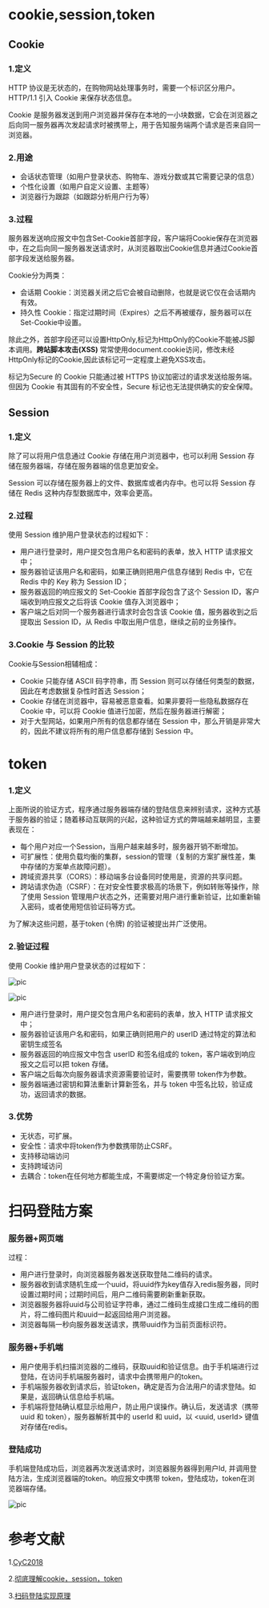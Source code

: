 # cookie,session,token

## Cookie

### 1.定义

HTTP 协议是无状态的，在购物网站处理事务时，需要一个标识区分用户。HTTP/1.1 引入 Cookie 来保存状态信息。

Cookie 是服务器发送到用户浏览器并保存在本地的一小块数据，它会在浏览器之后向同一服务器再次发起请求时被携带上，用于告知服务端两个请求是否来自同一浏览器。

### 2.用途

- 会话状态管理（如用户登录状态、购物车、游戏分数或其它需要记录的信息）
- 个性化设置（如用户自定义设置、主题等）
- 浏览器行为跟踪（如跟踪分析用户行为等）

### 3.过程

服务器发送响应报文中包含Set-Cookie首部字段，客户端将Cookie保存在浏览器中，在之后向同一服务器发送请求时，从浏览器取出Cookie信息并通过Cookie首部字段发送给服务器。

Cookie分为两类：

- 会话期 Cookie：浏览器关闭之后它会被自动删除，也就是说它仅在会话期内有效。
- 持久性 Cookie：指定过期时间（Expires）之后不再被缓存，服务器可以在Set-Cookie中设置。

除此之外，首部字段还可以设置HttpOnly,标记为HttpOnly的Cookie不能被JS脚本调用。**跨站脚本攻击(XSS)** 常常使用document.cookie访问，修改未经HttpOnly标记的Cookie,因此该标记可一定程度上避免XSS攻击。

标记为Secure 的 Cookie 只能通过被 HTTPS 协议加密过的请求发送给服务端。但因为 Cookie 有其固有的不安全性，Secure 标记也无法提供确实的安全保障。

## Session

### 1.定义

除了可以将用户信息通过 Cookie 存储在用户浏览器中，也可以利用 Session 存储在服务器端，存储在服务器端的信息更加安全。

Session 可以存储在服务器上的文件、数据库或者内存中。也可以将 Session 存储在 Redis 这种内存型数据库中，效率会更高。

### 2.过程

使用 Session 维护用户登录状态的过程如下：

- 用户进行登录时，用户提交包含用户名和密码的表单，放入 HTTP 请求报文中；
- 服务器验证该用户名和密码，如果正确则把用户信息存储到 Redis 中，它在 Redis 中的 Key 称为 Session ID；
- 服务器返回的响应报文的 Set-Cookie 首部字段包含了这个 Session ID，客户端收到响应报文之后将该 Cookie 值存入浏览器中；
- 客户端之后对同一个服务器进行请求时会包含该 Cookie 值，服务器收到之后提取出 Session ID，从 Redis 中取出用户信息，继续之前的业务操作。

### 3.Cookie 与 Session 的比较

Cookie与Session相辅相成：

- Cookie 只能存储 ASCII 码字符串，而 Session 则可以存储任何类型的数据，因此在考虑数据复杂性时首选 Session；
- Cookie 存储在浏览器中，容易被恶意查看。如果非要将一些隐私数据存在 Cookie 中，可以将 Cookie 值进行加密，然后在服务器进行解密；
- 对于大型网站，如果用户所有的信息都存储在 Session 中，那么开销是非常大的，因此不建议将所有的用户信息都存储到 Session 中。

# token

### 1.定义

上面所说的验证方式，程序通过服务器端存储的登陆信息来辨别请求，这种方式基于服务器的验证；随着移动互联网的兴起，这种验证方式的弊端越来越明显，主要表现在：

- 每个用户对应一个Session，当用户越来越多时，服务器开销不断增加。
- 可扩展性：使用负载均衡的集群，session的管理（复制的方案扩展性差，集中存储的方案单点故障问题）。
- 跨域资源共享（CORS）：移动端多台设备同时使用是，资源的共享问题。
- 跨站请求伪造（CSRF）：在对安全性要求极高的场景下，例如转账等操作，除了使用 Session 管理用户状态之外，还需要对用户进行重新验证，比如重新输入密码，或者使用短信验证码等方式。

为了解决这些问题，基于token (令牌) 的验证被提出并广泛使用。

### 2.验证过程

使用 Cookie 维护用户登录状态的过程如下：

![pic](https://github.com/solo941/notes/blob/master/计算机网络/pics/1350514-20180504123206667-444188772.png)

![pic](https://github.com/solo941/notes/blob/master/计算机网络/pics/1350514-20180504123326596-1492094512.png)

- 用户进行登录时，用户提交包含用户名和密码的表单，放入 HTTP 请求报文中；
- 服务器验证该用户名和密码，如果正确则把用户的 userID 通过特定的算法和密钥生成签名
- 服务器返回的响应报文中包含 userID 和签名组成的 token，客户端收到响应报文之后可以把 token 存储。
- 客户端之后每次向服务器请求资源需要验证时，需要携带 token作为参数。
- 服务器端通过密钥和算法重新计算新签名，并与 token 中签名比较，验证成功，返回请求的数据。

### 3.优势

- 无状态，可扩展。
- 安全性：请求中将token作为参数携带防止CSRF。
- 支持移动端访问
- 支持跨域访问
- 去耦合：token在任何地方都能生成，不需要绑定一个特定身份验证方案。



# 扫码登陆方案

### 服务器+网页端

过程：

- 用户进行登录时，向浏览器服务器发送获取登陆二维码的请求。
- 服务器收到请求随机生成一个uuid，将uuid作为key值存入redis服务器，同时设置过期时间；过期时间后，用户二维码需要刷新重新获取。
- 浏览器服务器将uuid与公司验证字符串，通过二维码生成接口生成二维码的图片，将二维码图片和uuid一起返回给用户浏览器。
- 浏览器每隔一秒向服务器发送请求，携带uuid作为当前页面标识符。

### 服务器+手机端

- 用户使用手机扫描浏览器的二维码，获取uuid和验证信息。由于手机端进行过登陆，在访问手机端服务器时，请求中会携带用户的token。
- 手机端服务器收到请求后，验证token，确定是否为合法用户的请求登陆。如果是，返回确认信息给手机端。
- 手机端将登陆确认框显示给用户，防止用户误操作。确认后，发送请求（携带 uuid 和 token），服务器解析其中的 userId 和 uuid，以 <uuid, userId> 键值对存储在redis。

### 登陆成功

手机端登陆成功后，浏览器再次发送请求时，浏览器服务器得到用户Id, 并调用登陆方法，生成浏览器端的token。响应报文中携带 token，登陆成功，token在浏览器端存储。

![pic](https://github.com/solo941/notes/blob/master/计算机网络/pics/1104082-20180819163724539-2009463073.png)



# 参考文献

1.[CyC2018](https://github.com/CyC2018/CS-Notes/blob/master/notes/HTTP.md)

2.[彻底理解cookie，session，token](https://www.cnblogs.com/moyand/p/9047978.html)

3.[扫码登陆实现原理](https://www.cnblogs.com/liyasong/p/saoma.html)

